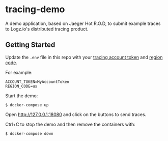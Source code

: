 # tracing-demo
A demo application, based on Jaeger Hot R.O.D, to submit example traces to Logz.io's distributed tracing product.

## Getting Started
Update the `.env` file in this repo with your [tracing account token](https://docs.logz.io/user-guide/distributed-tracing/getting-started-tracing/) and [region code](https://docs.logz.io/user-guide/accounts/account-region.html#available-regions).

For example:
```
ACCOUNT_TOKEN=MyAccountToken
REGION_CODE=us
```

Start the demo:
```
$ docker-compose up
```

Open http://127.0.0.1:18080 and click on the buttons to send traces.

Ctrl+C to stop the demo and then remove the containers with:
```
$ docker-compose down
```
